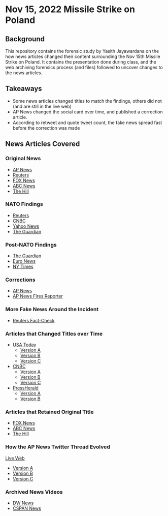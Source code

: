 # Nov 15, 2022 Missile Strike on Poland

## Background

This repository contains the forensic study by Yasith Jayawardana on the how news articles changed their content surrounding the Nov 15th Missile Strike on Poland.
It contains the presentation done during class, and the web archiving forensics process (and files) followed to uncover changes to the news articles.

## Takeaways
* Some news articles changed titles to match the findings, others did not (and are still in the live web)
* AP News changed the social card over time, and published a correction article.
* According to retweet and quote tweet count, the fake news spread fast before the correction was made

## News Articles Covered

### Original News
* [AP News](https://apnews.com/article/nato-ap-news-alert-europe-poland-government-and-politics-ba48101fd25c86e68e57dc56fe2adf80)
* [Reuters](https://www.reuters.com/world/europe/us-official-says-russian-missiles-hit-poland-killing-2-associated-press-2022-11-15/)
* [FOX News](https://www.foxnews.com/world/russian-missiles-cross-nato-member-poland-kill-2-senior-us-intelligence-official)
* [ABC News](https://abcnews.go.com/International/wireStory/senior-us-intelligence-official-russian-missiles-crossed-nato-93346632)
* [The Hill](https://thehill.com/policy/defense/3736711-russian-missiles-reportedly-cross-into-poland-killing-two/)

### NATO Findings
* [Reuters](https://www.reuters.com/world/europe/nato-emergency-meeting-poland-blast-start-1000-cet-european-diplomat-2022-11-16/)
* [CNBC](https://www.cnbc.com/2022/11/16/nato-says-poland-missile-strike-was-not-deliberate-or-ukraines-fault.html)
* [Yahoo News](https://news.yahoo.com/biden-calls-emergency-meeting-missile-004401266.html)
* [The Guardian](https://www.theguardian.com/world/2022/nov/16/poland-president-missile-strike-probably-ukrainian-stray)

### Post-NATO Findings
* [The Guardian](https://www.theguardian.com/world/live/2022/nov/16/russia-ukraine-war-live-news-emergency-g20-meeting-after-russian-made-missiles-land-in-poland)
* [Euro News](https://www.euronews.com/2022/11/16/poland-blast-biden-says-missile-that-killed-two-may-not-have-come-from-russia)
* [NY Times](https://www.nytimes.com/2022/11/14/world/europe/biden-poland-missile-russia.html)

### Corrections
* [AP News](https://apnews.com/article/russia-ukraine-war-zelenskyy-kherson-9202c032cf3a5c22761ee71b52ff9d52)
* [AP News Fires Reporter](https://apnews.com/article/nato-europe-business-8a51b03362facdaa232a8e1846834157)

### More Fake News Around the Incident
* [Reuters Fact-Check](https://www.reuters.com/article/fact-check-no-evidence-russias-former-pr/fact-check-no-evidence-russias-former-president-tweeted-to-offer-poland-the-best-air-defence-systems-idUSL1N32I1KW)

### Articles that Changed Titles over Time
* [USA Today](https://www.usatoday.com/story/news/world/2022/11/15/russian-missiles-crossed-into-poland-killing-2-us-official-says/10704659002/)
    * [Version A](https://web.archive.org/web/20221115191354/https://www.usatoday.com/story/news/world/2022/11/15/russian-missiles-crossed-into-poland-killing-2-us-official-says/10704659002/)
    * [Version B](https://web.archive.org/web/20221115202250/https://www.usatoday.com/story/news/world/2022/11/15/russian-missiles-crossed-into-poland-killing-2-us-official-says/10704659002/)
    * [Version C](https://web.archive.org/web/20221116215028/https://www.usatoday.com/story/news/world/2022/11/15/russian-missiles-crossed-into-poland-killing-2-us-official-says/10704659002/)
* [CNBC](https://www.cnbc.com/2022/11/15/russia-ukraine-live-updates.html)
    * [Version A](https://web.archive.org/web/20221115185015/https://www.cnbc.com/2022/11/15/russia-ukraine-live-updates.html)
    * [Version B](https://web.archive.org/web/20221115214449/https://www.cnbc.com/2022/11/15/russia-ukraine-live-updates.html)
    * [Version C](https://web.archive.org/web/20221116192216/https://www.cnbc.com/2022/11/15/russia-ukraine-live-updates.html)
* [PressHerald](https://www.pressherald.com/2022/11/15/russian-missiles-cross-into-nato-member-poland-killing-2-u-s-official-says/)
    * [Version A](https://web.archive.org/web/20221115190549/https://www.pressherald.com/2022/11/15/russian-missiles-cross-into-nato-member-poland-killing-2-u-s-official-says/)
    * [Version B](https://web.archive.org/web/20221116072013/https://www.pressherald.com/2022/11/15/russian-missiles-cross-into-nato-member-poland-killing-2-u-s-official-says/)

### Articles that Retained Original Title
* [FOX News](https://www.foxnews.com/world/russian-missiles-cross-nato-member-poland-kill-2-senior-us-intelligence-official)
* [ABC News](https://abcnews.go.com/International/wireStory/senior-us-intelligence-official-russian-missiles-crossed-nato-93346632)
* [The Hill](https://thehill.com/policy/defense/3736711-russian-missiles-reportedly-cross-into-poland-killing-two/)

### How the AP News Twitter Thread Evolved
[Live Web](https://twitter.com/AP/status/1592593237902036992)
* [Version A](https://web.archive.org/web/20221115191624/https://twitter.com/AP/status/1592593237902036992)
* [Version B](https://web.archive.org/web/20221116161923/https://twitter.com/AP/status/1592593237902036992)
* [Version C](https://web.archive.org/web/20221123010452/https://twitter.com/AP/status/1592593237902036992)

### Archived News Videos
* [DW News](https://archive.org/details/LINKTV_20221115_230000_DW_News/start/0/end/60)
* [CSPAN News](https://archive.org/details/CSPAN_20221116_090600_President_Biden_on_Missile_Explosion_in_Poland/start/180/end/240)

